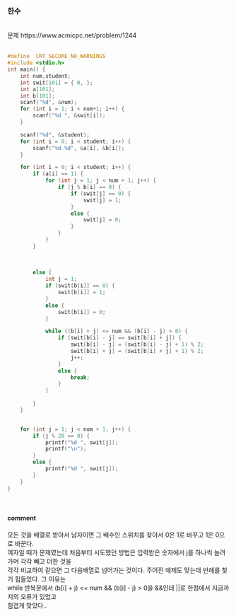 ### 한수

<br>
문제 https://www.acmicpc.net/problem/1244
<br>
<br>


```C
#define _CRT_SECURE_NO_WARNINGS
#include <stdio.h> 
int main() {
    int num,student;
    int swit[101] = { 0, };
    int a[101];
    int b[101];
    scanf("%d", &num);
    for (int i = 1; i < num+1; i++) {
        scanf("%d ", &swit[i]);
    }

    scanf("%d", &student);
    for (int i = 0; i < student; i++) {
        scanf("%d %d", &a[i], &b[i]);
    }

    for (int i = 0; i < student; i++) {
        if (a[i] == 1) {
            for (int j = 1; j < num + 1; j++) {
                if (j % b[i] == 0) {
                    if (swit[j] == 0) {
                        swit[j] = 1;
                    }
                    else {
                        swit[j] = 0;
                    }
                }
            }
        }
    
            
        
        else {
            int j = 1;
            if (swit[b[i]] == 0) {
                swit[b[i]] = 1;
            }
            else {
                swit[b[i]] = 0;
            }

            while ((b[i] + j) <= num && (b[i] - j) > 0) {
                if (swit[b[i] - j] == swit[b[i] + j]) {
                    swit[b[i] - j] = (swit[b[i] - j] + 1) % 2;
                    swit[b[i] + j] = (swit[b[i] + j] + 1) % 2;
                    j++;
                }
                else {
                    break;
                }
            }
            
        }
    }


    for (int j = 1; j < num + 1; j++) {
        if (j % 20 == 0) {
            printf("%d ", swit[j]);
            printf("\n");
        }
        else {
            printf("%d ", swit[j]);
        }
    }
}
```
<br>

#### comment
모든 것을 배열로 받아서 남자이면 그 배수인 스위치를 찾아서 0은 1로 바꾸고 1은 0으로 바꾼다. <br>
여자일 때가 문제였는데 처음부터 시도했던 방법은 입력받은 숫자에서 j를 하나씩 늘려가며 각각 빼고 더한 것을<br>
각각 비교하여 같으면 그 다음배열로 넘어가는 것이다. 주어진 예제도 맞는데 반례를 찾기 힘들었다. 그 이유는 <br>
while 반복문에서 (b[i] + j) <= num && (b[i] - j) > 0을 &&인데 ||로 한점에서 지금까지의 오류가 있었고<br>
힘겹게 맞았다.. <br>
